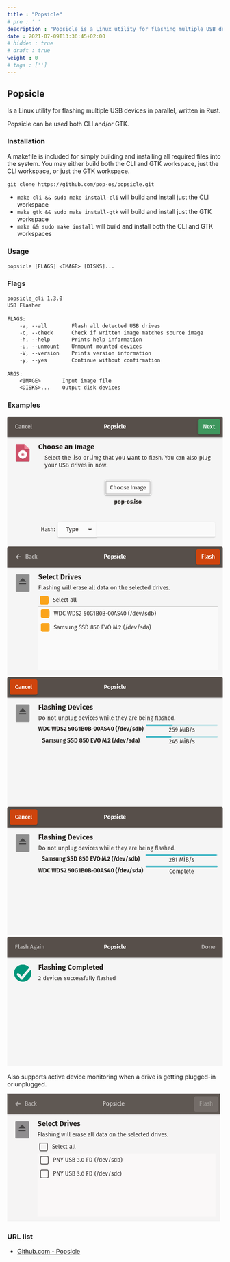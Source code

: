 ```yaml
---
title : "Popsicle"
# pre : ' '
description : "Popsicle is a Linux utility for flashing multiple USB devices in parallel, written in Rust."
date : 2021-07-09T13:36:45+02:00
# hidden : true
# draft : true
weight : 0
# tags : ['']
---
```


## Popsicle

Is a Linux utility for flashing multiple USB devices in parallel, written in Rust.

Popsicle can be used both CLI and/or GTK.

### Installation

A makefile is included for simply building and installing all required files into the system. You may either build both the CLI and GTK workspace, just the CLI workspace, or just the GTK workspace.

```plain
git clone https://github.com/pop-os/popsicle.git
```

* `make cli && sudo make install-cli` will build and install just the CLI workspace
* `make gtk && sudo make install-gtk` will build and install just the GTK workspace
* `make && sudo make install` will build and install both the CLI and GTK workspaces

### Usage

```plain
popsicle [FLAGS] <IMAGE> [DISKS]...
```

### Flags

```plain
popsicle_cli 1.3.0
USB Flasher

FLAGS:
    -a, --all        Flash all detected USB drives
    -c, --check      Check if written image matches source image
    -h, --help       Prints help information
    -u, --unmount    Unmount mounted devices
    -V, --version    Prints version information
    -y, --yes        Continue without confirmation

ARGS:
    <IMAGE>       Input image file
    <DISKS>...    Output disk devices
```

### Examples

![Example](images/screenshot-01.png)
![Example](images/screenshot-02.png)
![Example](images/screenshot-03.png)
![Example](images/screenshot-04.png)
![Example](images/screenshot-05.png)

Also supports active device monitoring when a drive is getting plugged-in or unplugged.

![Example](images/device-monitoring.gif)

### URL list

* [Github.com - Popsicle](https://github.com/pop-os/popsicle)
